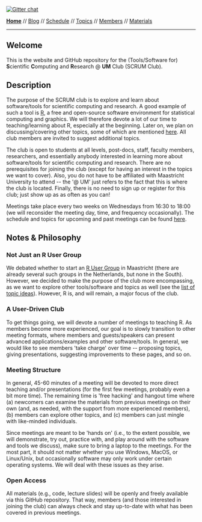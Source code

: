 [![Gitter chat](https://badges.gitter.im/gitterHQ/gitter.png)](https://gitter.im/scrum-club/general)

**[Home](README.md)** // [Blog](blog.md) // [Schedule](schedule.md) // [Topics](topics.md) // [Members](members.md) // [Materials](/materials/materials.md)

---

## Welcome

This is the website and GitHub repository for the (Tools/Software for) **S**cientific **C**omputing and **R**esearch @ **UM** Club (SCRUM Club).

## Description

The purpose of the SCRUM club is to explore and learn about software/tools for scientific computing and research. A good example of such a tool is [R](https://www.r-project.org/), a free and open-source software environment for statistical computing and graphics. We will therefore devote a lot of our time to teaching/learning about R, especially at the beginning. Later on, we plan on discussing/covering other topics, some of which are mentioned [here](topics.md). All club members are invited to suggest additional topics.

The club is open to students at all levels, post-docs, staff, faculty members, researchers, and essentially anybody interested in learning more about software/tools for scientific computing and research. There are no prerequisites for joining the club (except for having an interest in the topics we want to cover). Also, you do not have to be affiliated with Maastricht University to attend -- the '@ UM' just refers to the fact that this is where the club is located. Finally, there is no need to sign up or register for this club; just show up as as often as you can!

Meetings take place every two weeks on Wednesdays from 16:30 to 18:00 (we will reconsider the meeting day, time, and frequency occasionally). The schedule and topics for upcoming and past meetings can be found [here](schedule.md).

## Notes & Philosophy

### Not Just an R User Group

We debated whether to start an [R User Group](http://blog.revolutionanalytics.com/local-r-groups.html) in Maastricht (there are already several such groups in the Netherlands, but none in the South). However, we decided to make the purpose of the club more encompassing, as we want to explore other tools/software and topics as well (see the [list of topic ideas](topics.md)). However, R is, and will remain, a major focus of the club.

### A User-Driven Club

To get things going, we will devote a number of meetings to teaching R. As members become more experienced, our goal is to slowly transition to other meeting formats, where members and guests/speakers can present advanced applications/examples and other software/tools. In general, we would like to see members 'take charge' over time -- proposing topics, giving presentations, suggesting improvements to these pages, and so on.

### Meeting Structure

In general, 45-60 minutes of a meeting will be devoted to more direct teaching and/or presentations (for the first few meetings, probably even a bit more time). The remaining time is 'free hacking' and hangout time where (a) newcomers can examine the materials from previous meetings on their own (and, as needed, with the support from more experienced members), (b) members can explore other topics, and (c) members can just mingle with like-minded individuals.

Since meetings are meant to be 'hands on' (i.e., to the extent possible, we will demonstrate, try out, practice with, and play around with the software and tools we discuss), make sure to bring a laptop to the meetings. For the most part, it should not matter whether you use Windows, MacOS, or Linux/Unix, but occasionally software may only work under certain operating systems. We will deal with these issues as they arise.

### Open Access

All materials (e.g., code, lecture slides) will be openly and freely available via this GitHub repository. That way, members (and those interested in joining the club) can always check and stay up-to-date with what has been covered in previous meetings.
